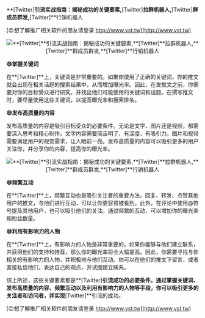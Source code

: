 **[Twitter]**引流实战指南：揭秘成功的关键要素,**[Twitter]**拉群机器人,**[Twitter]**群成员群发,**[Twitter]**行销机器人

[😍想了解推广相关软件的朋友请登录 http://www.vst.tw](http://www.vst.tw)

 <center><img src="https://vst.tw/MP4/tuiguang/png/0.png" alt="**[Twitter]**引流实战指南：揭秘成功的关键要素,**[Twitter]**拉群机器人,**[Twitter]**群成员群发,**[Twitter]**行销机器人"></center>

**😄掌握关键词**

在**[Twitter]**上，关键词是非常重要的。如果你使用了正确的关键词，你的推文就会出现在相关话题的搜索结果中，从而增加曝光率。因此，在发推文之前，你需要对你的目标受众进行研究，并找出他们可能使用的关键词和话题。在撰写推文时，要尽量使用这些关键词，以提高曝光率和搜索排名。

**😄发布高质量的内容**

发布高质量的内容是吸引目标受众的必要条件。无论是文字、图片还是视频，都需要深入思考和精心制作。文字内容需要简洁明了、有深度、有吸引力。图片和视频需要满足用户的视觉需求，让人眼前一亮。发布高质量的内容可以吸引更多的用户关注你，并分享你的内容，提高你的曝光率。

 <center><img src="https://vst.tw/MP4/tuiguang/png/0.png" alt="**[Twitter]**引流实战指南：揭秘成功的关键要素,**[Twitter]**拉群机器人,**[Twitter]**群成员群发,**[Twitter]**行销机器人"></center>

**😄频繁互动**

在**[Twitter]**上，频繁互动也是吸引关注者的重要方法。回复、转发、点赞其他用户的推文，与他们进行互动，可以让你更容易被看到。此外，在评论中使用@符号提及其他用户，也可以吸引他们的关注。通过频繁的互动，可以增加你的曝光率和粉丝数量。

**😄利用有影响力的人物**

在**[Twitter]**上，有影响力的人物是非常重要的。如果你能够与他们建立联系，并获得他们的支持和推荐，那么你的曝光率将会大幅提高。因此，你需要寻找与你相关的有影响力的人物，并积极地与他们互动。你可以在他们的推文下留言，或者直接私信他们，表达自己的观点，并试图建立联系。

综上所述，这些关键要素都是**[Twitter]**引流成功的必要条件。通过掌握关键词、发布高质量的内容、频繁互动以及利用有影响力的人物等手段，你可以吸引更多的关注者和访问者，并实现**[Twitter]**引流的成功。

[😍想了解推广相关软件的朋友请登录 http://www.vst.tw](http://www.vst.tw)



